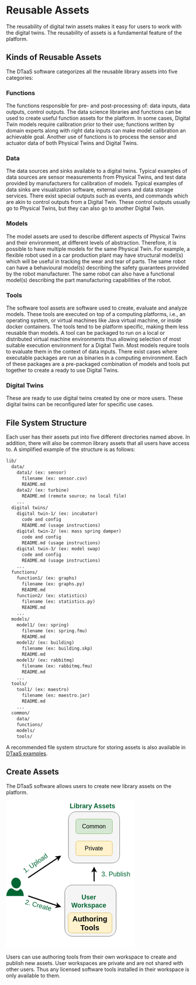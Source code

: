 # Reusable Assets

The reusability of digital twin assets makes it easy for users to work with the digital twins. The reusability of assets is a fundamental feature of the platform.

## Kinds of Reusable Assets

The DTaaS software categorizes all the reusable library assets into five categories:

### Functions

The functions responsible for pre- and post-processing of: data inputs, data outputs, control outputs. The data science libraries and functions can be used to create useful function assets for the platform.
In some cases, Digital Twin models require calibration prior to their use; functions written by domain experts along with right data inputs can make model calibration an achievable goal. Another use of functions is to process the sensor and actuator data of both Physical Twins and Digital Twins.

### Data

The data sources and sinks available to a digital twins. Typical examples of data sources are sensor measurements from  Physical Twins, and test data provided by manufacturers for calibration of models. Typical examples of data sinks are visualization software, external users and data storage services. There exist special outputs such as events, and commands which are akin to control outputs from a Digital Twin. These control outputs usually go to Physical Twins, but they can also go to another Digital Twin.

### Models

The model assets are used to describe different aspects of Physical Twins and their environment, at different levels of abstraction. Therefore, it is possible to have multiple models for the same Physical Twin. For example, a flexible robot used in a car production plant may have structural model(s) which will be useful in tracking the wear and tear of parts. The same robot can have a behavioural model(s) describing the safety guarantees provided by the robot manufacturer. The same robot can also have a functional model(s) describing the part manufacturing capabilities of the robot.

### Tools

The software tool assets are software used to create, evaluate and analyze models. These tools are executed on top of a computing platforms, i.e., an operating system, or virtual machines like Java virtual machine, or inside docker containers. The tools tend to be platform specific, making them less reusable than models. 
A tool can be packaged to run on a local or distributed virtual machine environments thus allowing selection of most suitable execution environment for a Digital Twin. 
Most models require tools to evaluate them in the context of data inputs. 
There exist cases where executable packages are run as binaries in a computing environment. Each of these packages are a pre-packaged combination of models and tools put together to create a ready to use Digital Twins.

### Digital Twins

These are ready to use digital twins created by one or more users. These digital twins can be reconfigured later for specific use cases.

## File System Structure

Each user has their assets put into five different directories named above. In addition, there will also be common library assets that all users have access to. A simplified example of the structure is as follows:

```text
lib/
  data/
    data1/ (ex: sensor)
      filename (ex: sensor.csv)
      README.md
    data2/ (ex: turbine)
      README.md (remote source; no local file)
    ...
  digital twins/
    digital twin-1/ (ex: incubator)
      code and config
      README.md (usage instructions)
    digital twin-2/ (ex: mass spring damper)
      code and config
      README.md (usage instructions)
    digital twin-3/ (ex: model swap)
      code and config
      README.md (usage instructions)
    ...
  functions/
    function1/ (ex: graphs)
      filename (ex: graphs.py)
      README.md
    function2/ (ex: statistics)
      filename (ex: statistics.py)
      README.md
    ...
  models/
    model1/ (ex: spring)
      filename (ex: spring.fmu)
      README.md
    model2/ (ex: building)
      filename (ex: building.skp)
      README.md
    model3/ (ex: rabbitmq)
      filename (ex: rabbitmq.fmu)
      README.md
    ...
  tools/
    tool1/ (ex: maestro)
      filename (ex: maestro.jar)
      README.md
    ...
  common/
    data/
    functions/
    models/
    tools/
```

A recommended file system structure for storing assets is also available in [DTaaS examples](https://github.com/INTO-CPS-Association/DTaaS-examples).

## Create Assets

The DTaaS software allows users to create new library assets on the platform.

![Create Library Assets](create.png)

Users can use authoring tools from their own workspace to create and publish new assets. User workspaces are private and are not shared with other users. Thus any licensed software tools installed in their workspace is only available to them.
